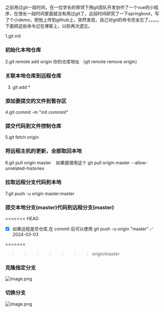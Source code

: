 之前用过git一段时间，在一位学长的带领下用git团队开发协作了一个vue的小程序，在很长一段时间里面就没有用过git了，近段时间研究了一下springboot，写了个小demo，把他上传到github上，突然发现，自己对git的命令完全忘了。。。。。下面把这些命令记在博客上，以防再次遗忘。

1.git init

### 初始化本地仓库

2.git remote add origin 你的仓库地址 （git remote remove origin）

### 关联本地仓库到远程仓库

3. git add *

### 添加要提交的文件到暂存区

4.git commit -m "init commint"

### 提交代码到文件控制仓库

5.git fetch origin

### 将远程主机的更新，全部取回本地

6.git pull origin master    如果报错用这个 git pull origin master --allow-unrelated-histories

### 拉取远程分支代码到本地

7.git push -u origin master:master

### 提交本地分支(master)代码到远程分支(master)
<<<<<<< HEAD


- [x] 如果远程是空仓库,在 commit 后可以使用 git push -u origin "master" ✅ 2024-03-03

=======
>>>>>>> origin/master

### 克隆指定分支
![image.png](https://iili.io/JGotIbj.png)

### 切换分支
![image.png](https://iili.io/JGot05g.png)
